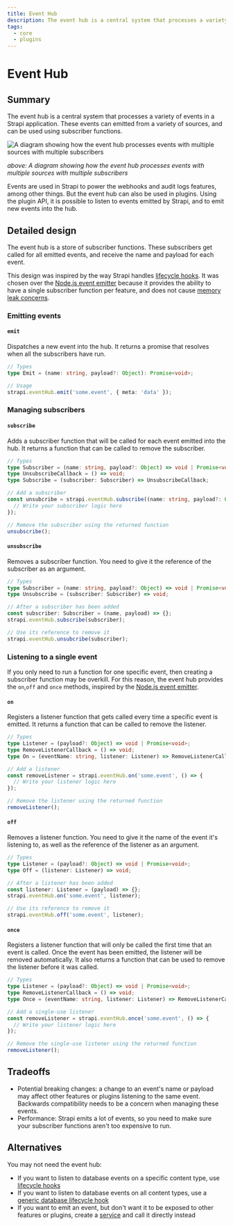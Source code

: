 ```yaml
---
title: Event Hub
description: The event hub is a central system that processes a variety of events in a Strapi application
tags:
  - core
  - plugins
---
```


# Event Hub

## Summary

The event hub is a central system that processes a variety of events in a Strapi application. These events can emitted from a variety of sources, and can be used using subscriber functions.

<img
  src="/img/utils/event-hub-diagram.png"
  alt="A diagram showing how the event hub processes events with multiple sources with multiple subscribers"
/>

_above: A diagram showing how the event hub processes events with multiple sources with multiple subscribers_

Events are used in Strapi to power the webhooks and audit logs features, among other things. But the event hub can also be used in plugins. Using the plugin API, it is possible to listen to events emitted by Strapi, and to emit new events into the hub.

## Detailed design

The event hub is a store of subscriber functions. These subscribers get called for all emitted events, and receive the name and payload for each event.

This design was inspired by the way Strapi handles [lifecycle hooks](https://docs.strapi.io/developer-docs/latest/development/backend-customization/models.html#lifecycle-hooks). It was chosen over the [Node.js event emitter](https://nodejs.org/api/events.html#class-eventemitter) because it provides the ability to have a single subscriber function per feature, and does not cause [memory leak concerns](https://stackoverflow.com/questions/9768444/possible-eventemitter-memory-leak-detected).

### Emitting events

#### `emit`

Dispatches a new event into the hub. It returns a promise that resolves when all the subscribers have run.

```ts
// Types
type Emit = (name: string, payload?: Object): Promise<void>;

// Usage
strapi.eventHub.emit('some.event', { meta: 'data' });
```

### Managing subscribers

#### `subscribe`

Adds a subscriber function that will be called for each event emitted into the hub. It returns a function that can be called to remove the subscriber.

```ts
// Types
type Subscriber = (name: string, payload?: Object) => void | Promise<void>;
type UnsubscribeCallback = () => void;
type Subscribe = (subscriber: Subscriber) => UnsubscribeCallback;

// Add a subscriber
const unsubcribe = strapi.eventHub.subscribe((name: string, payload?: Object) => {
  // Write your subscriber logic here
});

// Remove the subscriber using the returned function
unsubscribe();
```

#### `unsubscribe`

Removes a subscriber function. You need to give it the reference of the subscriber as an argument.

```ts
// Types
type Subscriber = (name: string, payload?: Object) => void | Promise<void>;
type Unsubscribe = (subscriber: Subscriber) => void;

// After a subscriber has been added
const subscriber: Subscriber = (name, payload) => {};
strapi.eventHub.subscribe(subscriber);

// Use its reference to remove it
strapi.eventHub.unsubcribe(subscriber);
```

### Listening to a single event

If you only need to run a function for one specific event, then creating a subscriber function may be overkill. For this reason, the event hub provides the `on`,`off` and `once` methods, inspired by the [Node.js event emitter](https://nodejs.org/api/events.html#class-eventemitter).

#### `on`

Registers a listener function that gets called every time a specific event is emitted. It returns a function that can be called to remove the listener.

```ts
// Types
type Listener = (payload?: Object) => void | Promise<void>;
type RemoveListenerCallback = () => void;
type On = (eventName: string, listener: Listener) => RemoveListenerCallback;

// Add a listener
const removeListener = strapi.eventHub.on('some.event', () => {
  // Write your listener logic here
});

// Remove the listener using the returned function
removeListener();
```

#### `off`

Removes a listener function. You need to give it the name of the event it's listening to, as well as the reference of the listener as an argument.

```ts
// Types
type Listener = (payload?: Object) => void | Promise<void>;
type Off = (listener: Listener) => void;

// After a listener has been added
const listener: Listener = (payload) => {};
strapi.eventHub.on('some.event', listener);

// Use its reference to remove it
strapi.eventHub.off('some.event', listener);
```

#### `once`

Registers a listener function that will only be called the first time that an event is called. Once the event has been emitted, the listener will be removed automatically. It also returns a function that can be used to remove the listener before it was called.

```ts
// Types
type Listener = (payload?: Object) => void | Promise<void>;
type RemoveListenerCallback = () => void;
type Once = (eventName: string, listener: Listener) => RemoveListenerCallback;

// Add a single-use listener
const removeListener = strapi.eventHub.once('some.event', () => {
  // Write your listener logic here
});

// Remove the single-use listener using the returned function
removeListener();
```

## Tradeoffs

- Potential breaking changes: a change to an event's name or payload may affect other features or plugins listening to the same event. Backwards compatibility needs to be a concern when managing these events.
- Performance: Strapi emits a lot of events, so you need to make sure your subscriber functions aren't too expensive to run.

## Alternatives

You may not need the event hub:

- If you want to listen to database events on a specific content type, use [lifecycle hooks](https://docs.strapi.io/developer-docs/latest/development/backend-customization/models.html#lifecycle-hooks)
- If you want to listen to database events on all content types, use a [generic database lifecycle hook](https://docs.strapi.io/developer-docs/latest/development/backend-customization/models.html#declarative-and-programmatic-usage)
- If you want to emit an event, but don't want it to be exposed to other features or plugins, create a [service](https://docs.strapi.io/developer-docs/latest/development/backend-customization/services.html#services) and call it directly instead
